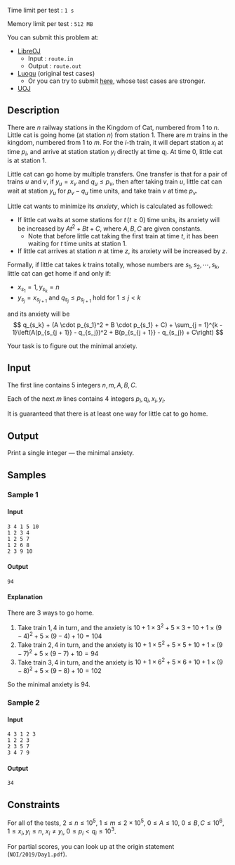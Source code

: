 Time limit per test : $\texttt{1 s}$

Memory limit per test : $\texttt{512 MB}$

You can submit this problem at:

+ [LibreOJ](https://loj.ac/problem/3156)
    - Input : `route.in`
    - Output : `route.out`
+ [Luogu](https://www.luogu.org/problem/P5468) (original test cases)
    - Or you can try to submit [here](https://www.luogu.com.cn/problem/P6302), whose test cases are stronger.
+ [UOJ](https://uoj.ac/problem/478)

## Description

There are $n$ railway stations in the Kingdom of Cat, numbered from $1$ to $n$. Little cat is going home (at station $n$) from station $1$. There are $m$ trains in the kingdom, numbered from $1$ to $m$. For the $i$-th train, it will depart station $x_i$ at time $p_i$, and arrive at station station $y_i$ directly at time $q_i$. At time $0$, little cat is at station $1$.

Little cat can go home by multiple transfers. One transfer is that for a pair of trains $u$ and $v$, if $y_u = x_v$ and $q_u \leq p_v$, then after taking train $u$, little cat can wait at station $y_u$ for $p_v - q_u$ time units, and take train $v$ at time $p_v$.

Little cat wants to minimize its *anxiety*, which is calculated as followed:

+ If little cat waits at some stations for $t\,(t \geq 0)$ time units, its anxiety will be increased by $At^2 + Bt + C$, where $A, B, C$ are given constants.
    - Note that before little cat taking the first train at time $t$, it has been waiting for $t$ time units at station $1$.
+ If little cat arrives at station $n$ at time $z$, its anxiety will be increased by $z$.

Formally, if little cat takes $k$ trains totally, whose numbers are $s_1, s_2, \cdots, s_k$, little cat can get home if and only if:

+ $x_{s_1} = 1, y_{s_k} = n$
+ $y_{s_j} = x_{s_{j + 1}}$ and $q_{s_j} \leq p_{s_{j + 1}}$ hold for $1 \leq j < k$

and its anxiety will be
$$
q_{s_k} + (A \cdot p_{s_1}^2 + B \cdot p_{s_1} + C) + 
\sum_{j = 1}^{k - 1}\left(A(p_{s_{j + 1}} - q_{s_j})^2 + B(p_{s_{j + 1}} - q_{s_j}) + C\right)
$$

Your task is to figure out the minimal anxiety.

## Input

The first line contains $5$ integers $n, m, A, B, C$.

Each of the next $m$ lines contains $4$ integers $p_i, q_i, x_i, y_i$.

It is guaranteed that there is at least one way for little cat to go home.

## Output

Print a single integer — the minimal anxiety.

## Samples

### Sample 1
#### Input
```plain
3 4 1 5 10
1 2 3 4
1 2 5 7
1 2 6 8
2 3 9 10

```
#### Output
```plain
94

```
#### Explanation
There are $3$ ways to go home.

1. Take train $1, 4$ in turn, and the anxiety is $10 + 1 \times 3^2 + 5 \times 3 + 10 + 1 \times (9-4)^2 + 5 \times (9-4) + 10 = 104$
2. Take train $2, 4$ in turn, and the anxiety is $10 + 1 \times 5^2 + 5 \times 5 + 10 + 1 \times (9-7)^2 + 5 \times (9-7) + 10 = 94$
3. Take train $3, 4$ in turn, and the anxiety is $10 + 1 \times 6^2 + 5 \times 6 + 10 + 1 \times (9-8)^2 + 5 \times (9-8) + 10 = 102$

So the minimal anxiety is $94$.

### Sample 2
#### Input
```plain
4 3 1 2 3
1 2 2 3
2 3 5 7
3 4 7 9

```
#### Output
```plain
34

```

## Constraints

For all of the tests, $2 \leq n \leq 10^5$, $1 \leq m \leq 2 \times 10^5$, $0 \leq A \leq 10$, $0 \leq B, C \leq 10^6$, $1 \leq x_i, y_i \leq n$, $x_i \neq y_i$, $0 \leq p_i < q_i \leq 10^3$.

For partial scores, you can look up at the origin statement (`NOI/2019/Day1.pdf`).
